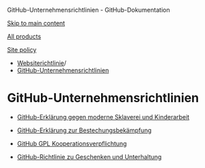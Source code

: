 GitHub-Unternehmensrichtlinien - GitHub-Dokumentation

[Skip to main content](#main-content)

[All products](/de)

[Site policy](/site-policy)

* [Websiterichtlinie](/de/site-policy)/
* [GitHub-Unternehmensrichtlinien](/de/site-policy/github-company-policies)

GitHub-Unternehmensrichtlinien
==========

* [GitHub-Erklärung gegen moderne Sklaverei und Kinderarbeit](/de/site-policy/github-company-policies/github-statement-against-modern-slavery-and-child-labor)

* [GitHub-Erklärung zur Bestechungsbekämpfung](/de/site-policy/github-company-policies/github-anti-bribery-statement)

* [GitHub GPL Kooperationsverpflichtung](/de/site-policy/github-company-policies/github-gpl-cooperation-commitment)

* [GitHub-Richtlinie zu Geschenken und Unterhaltung](/de/site-policy/github-company-policies/github-gifts-and-entertainment-policy)
